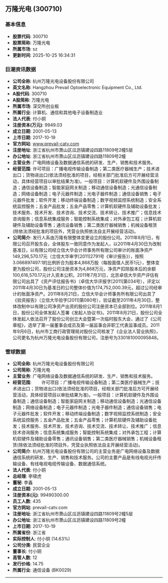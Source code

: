 ## 万隆光电 (300710)

### 基本信息

- **股票代码**: 300710
- **股票简称**: 万隆光电
- **所属市场**: sz
- **更新时间**: 2025-10-25 16:34:31

### 巨潮资讯数据

- **公司全称**: 杭州万隆光电设备股份有限公司
- **英文名称**: Hangzhou Prevail Optoelectronic Equipment Co., Ltd.
- **A股代码**: 300710
- **A股简称**: 万隆光电
- **所属市场**: 深交所创业板
- **所属行业**: 计算机、通信和其他电子设备制造业
- **法人代表**: 付小铜
- **注册资本(万元)**: 9949.03
- **成立日期**: 2001-05-13
- **上市日期**: 2017-10-19
- **官方网站**: www.prevail-catv.com
- **注册地址**: 浙江省杭州市萧山区瓜沥镇建设四路11809号2幢5层
- **办公地址**: 浙江省杭州市萧山区瓜沥镇建设四路11809号2幢
- **主营业务**: 广电网络设备及数据通信系统的研发、生产、销售和技术服务。
- **经营范围**: 许可项目：广播电视传输设备制造；第二类医疗器械生产；技术进出口；货物进出口(依法须经批准的项目，经相关部门批准后方可开展经营活动，具体经营项目以审批结果为准)。一般项目：计算机软硬件及外围设备制造；通信设备制造；智能家庭网关制造；移动通信设备制造；光通信设备制造；网络设备制造；电子元器件制造；光电子器件制造；通信设备销售；电子元器件批发；软件开发；移动终端设备制造；数字视频监控系统制造；安全系统监控服务；五金产品批发；五金产品零售；计算机软硬件及辅助设备批发；技术服务、技术开发、技术咨询、技术交流、技术转让、技术推广；信息技术咨询服务；信息系统集成服务；智能控制系统集成；对外承包工程；计算机软硬件及辅助设备零售；通讯设备销售；第二类医疗器械销售；机械设备租赁(除依法须经批准的项目外，凭营业执照依法自主开展经营活动)。
- **公司简介**: 发行人系由万隆有限整体变更设立的股份公司。2011年8月1日，有限公司召开股东会，全体股东一致同意作为发起人，以2011年4月30日为改制基准日，以有限公司经立信大华会计师事务所有限公司审计的账面净资产149,296,570.17元（立信大华审字[2011]2791号《审计报告》），按照3.066897497:1的比例折合为股本4,868万股（每股面值人民币1元），整体变更为股份公司，股份公司注册资本为4,868万元，净资产扣除股本后的余额100,616,570.17元计入资本公积。2011年7月31日，北京卓信大华资产评估有限公司出具了《资产评估报告书》（卓信大华评报字[2011]第034号），评定以2011年4月30日为基准日的公司整体价值为174,752,000.39元，超过公司经审计的账面净资产。2011年8月21日，立信大华会计师事务所有限公司出具了《验资报告》（立信大华验字[2011]第080号），验证截至2011年4月30日，整体改制中以有限公司净资产出资的股份公司注册资本已全部到位。2011年8月1日，股份公司全体发起人签署《发起人协议书》。2011年8月21日，股份公司全体发起人依法召开了股份公司创立大会暨第一次临时股东大会，通过了《公司章程》，选举了第一届董事会成员及第一届监事会非职工代表监事成员。2011年9月6日，杭州市工商行政管理局对股份公司核发了《企业法人营业执照》，公司更名为杭州万隆光电设备股份有限公司，注册号为330181000095848。

### 雪球数据

- **公司全称**: 杭州万隆光电设备股份有限公司
- **公司简称**: 万隆光电
- **主营业务**: 广电网络设备及数据通信系统的研发、生产、销售和技术服务。
- **经营范围**: 　　许可项目：广播电视传输设备制造；第二类医疗器械生产；技术进出口；货物进出口(依法须经批准的项目，经相关部门批准后方可开展经营活动，具体经营项目以审批结果为准)。一般项目：计算机软硬件及外围设备制造；通信设备制造；智能家庭网关制造；移动通信设备制造；光通信设备制造；网络设备制造；电子元器件制造；光电子器件制造；通信设备销售；电子元器件批发；软件开发；移动终端设备制造；数字视频监控系统制造；安全系统监控服务；五金产品批发；五金产品零售；计算机软硬件及辅助设备批发；技术服务、技术开发、技术咨询、技术交流、技术转让、技术推广；信息技术咨询服务；信息系统集成服务；智能控制系统集成；对外承包工程；计算机软硬件及辅助设备零售；通讯设备销售；第二类医疗器械销售；机械设备租赁(除依法须经批准的项目外，凭营业执照依法自主开展经营活动)。
- **公司简介**: 杭州万隆光电设备股份有限公司的主营业务是广电网络设备及数据通信系统的研发、生产、销售和技术服务。公司的主要产品是有线电视光纤传输设备、有线电视电缆传输设备、数据通信系统。
- **法人代表**: 付小铜
- **总经理**: 李啸虎
- **董秘**: 李鑫
- **成立日期**: 2001-05-13
- **注册资本(元)**: 99490300.00
- **员工人数**: 435
- **官方网站**: prevail-catv.com
- **注册地址**: 浙江省杭州市萧山区瓜沥镇建设四路11809号2幢5层
- **办公地址**: 浙江省杭州市萧山区瓜沥镇建设四路11809号2幢
- **上市日期**: 2017-10-19
- **所属省份**: 浙江省
- **实际控制人**: 付小铜 (14.63%)
- **公司分类**: 民营企业
- **董事长**: 付小铜
- **高管人数**: 12
- **发行价格**: 14.75
- **所属行业**: 通信设备 (BK0029)

---
